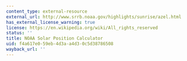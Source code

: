 ```yaml
---
content_type: external-resource
external_url: http://www.srrb.noaa.gov/highlights/sunrise/azel.html
has_external_license_warning: true
license: https://en.wikipedia.org/wiki/All_rights_reserved
status: ''
title: NOAA Solar Position Calculator
uid: f4a617e0-59eb-4d3a-a4d3-0c5d38786508
wayback_url: ''
---
```

